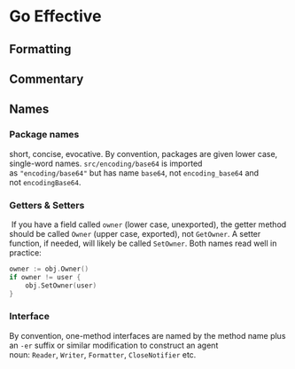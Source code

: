 # Go Effective

## Formatting

## Commentary

## Names

### Package names

short, concise, evocative. By convention, packages are given lower case, single-word names. `src/encoding/base64` is imported as `"encoding/base64"` but has name `base64`, not `encoding_base64` and not `encodingBase64`.

### Getters & Setters

 If you have a field called `owner` (lower case, unexported), the getter method should be called `Owner` (upper case, exported), not `GetOwner`. A setter function, if needed, will likely be called `SetOwner`. Both names read well in practice:
 
```go
owner := obj.Owner()
if owner != user {
    obj.SetOwner(user)
}
```

### Interface

By convention, one-method interfaces are named by the method name plus an `-er` suffix or similar modification to construct an agent noun: `Reader`, `Writer`, `Formatter`, `CloseNotifier` etc.

